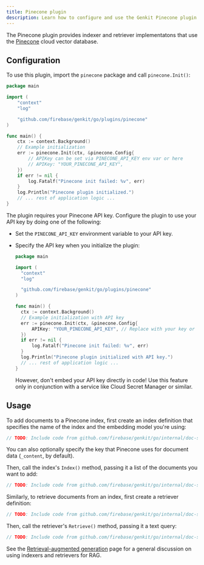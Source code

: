 ```yaml
---
title: Pinecone plugin
description: Learn how to configure and use the Genkit Pinecone plugin for Go to integrate with the Pinecone cloud vector database.
---
```


The Pinecone plugin provides indexer and retriever implementatons that use the
[Pinecone](https://www.pinecone.io/) cloud vector database.

## Configuration

To use this plugin, import the `pinecone` package and call `pinecone.Init()`:

```go
package main

import (
	"context"
	"log"

	"github.com/firebase/genkit/go/plugins/pinecone"
)

func main() {
	ctx := context.Background()
	// Example initialization
	err := pinecone.Init(ctx, &pinecone.Config{
		// APIKey can be set via PINECONE_API_KEY env var or here
		// APIKey: "YOUR_PINECONE_API_KEY",
	})
	if err != nil {
		log.Fatalf("Pinecone init failed: %v", err)
	}
	log.Println("Pinecone plugin initialized.")
	// ... rest of application logic ...
}

```

The plugin requires your Pinecone API key.
Configure the plugin to use your API key by doing one of the following:

- Set the `PINECONE_API_KEY` environment variable to your API key.

- Specify the API key when you initialize the plugin:

  ```go
  package main

  import (
  	"context"
  	"log"

  	"github.com/firebase/genkit/go/plugins/pinecone"
  )

  func main() {
  	ctx := context.Background()
  	// Example initialization with API key
  	err := pinecone.Init(ctx, &pinecone.Config{
  		APIKey: "YOUR_PINECONE_API_KEY", // Replace with your key or env var logic
  	})
  	if err != nil {
  		log.Fatalf("Pinecone init failed: %v", err)
  	}
  	log.Println("Pinecone plugin initialized with API key.")
  	// ... rest of application logic ...
  }
  ```

  However, don't embed your API key directly in code! Use this feature only
  in conjunction with a service like Cloud Secret Manager or similar.

## Usage

To add documents to a Pinecone index, first create an index definition that
specifies the name of the index and the embedding model you're using:

```go
// TODO: Include code from github.com/firebase/genkit/go/internal/doc-snippets/pinecone.go region_tag="defineindex"
```

You can also optionally specify the key that Pinecone uses for document data
(`_content`, by default).

Then, call the index's `Index()` method, passing it a list of the documents you
want to add:

```go
// TODO: Include code from github.com/firebase/genkit/go/internal/doc-snippets/pinecone.go region_tag="index"
```

Similarly, to retrieve documents from an index, first create a retriever
definition:

```go
// TODO: Include code from github.com/firebase/genkit/go/internal/doc-snippets/pinecone.go region_tag="defineretriever"
```

Then, call the retriever's `Retrieve()` method, passing it a text query:

```go
// TODO: Include code from github.com/firebase/genkit/go/internal/doc-snippets/pinecone.go region_tag="retrieve"
```

See the [Retrieval-augmented generation](../rag.md) page for a general
discussion on using indexers and retrievers for RAG.
